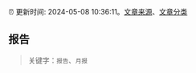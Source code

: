 :alarm_clock: 更新时间: 2024-05-08 10:36:11。[文章来源](/README.md)、[文章分类](/TAGS.md)

## 报告


> 关键字：`报告`、`月报`



